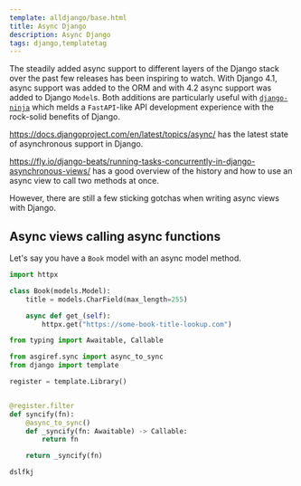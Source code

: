 ```yaml
---
template: alldjango/base.html
title: Async Django
description: Async Django
tags: django,templatetag
---
```


The steadily added async support to different layers of the Django stack over the past few releases has been inspiring to watch. With Django 4.1, async support was added to the ORM and with 4.2 async support was added to Django `Model`s. Both additions are particularly useful with [`django-ninja`](https://django-ninja.rest-framework.com/) which melds a `FastAPI`-like API development experience with the rock-solid benefits of Django.

https://docs.djangoproject.com/en/latest/topics/async/ has the latest state of asynchronous support in Django.

https://fly.io/django-beats/running-tasks-concurrently-in-django-asynchronous-views/ has a good overview of the history and how to use an async view to call two methods at once.

However, there are still a few sticking gotchas when writing async views with Django.

## Async views calling async functions

Let's say you have a `Book` model with an async model method.

```python
import httpx

class Book(models.Model):
    title = models.CharField(max_length=255)

    async def get_(self):
        httpx.get("https://some-book-title-lookup.com")
```

```python
from typing import Awaitable, Callable

from asgiref.sync import async_to_sync
from django import template

register = template.Library()


@register.filter
def syncify(fn):
    @async_to_sync()
    def _syncify(fn: Awaitable) -> Callable:
        return fn

    return _syncify(fn)
```

```html
dslfkj
```